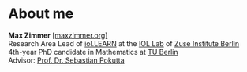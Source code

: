 # About me
**Max Zimmer** [[maxzimmer.org]](https://maxzimmer.org)<br>
Research Area Lead of <a href="https://iol.zib.de/research/iol-learn.html">iol.LEARN</a> at the <a href="https://iol.zib.de/">IOL Lab</a> of <a href="https://www.zib.de/">Zuse Institute Berlin</a><br>
4th-year PhD candidate in Mathematics at <a href="https://www.tu.berlin/en/math">TU Berlin</a><br>
Advisor: <a href="http://www.pokutta.com/">Prof. Dr. Sebastian Pokutta</a><br>
